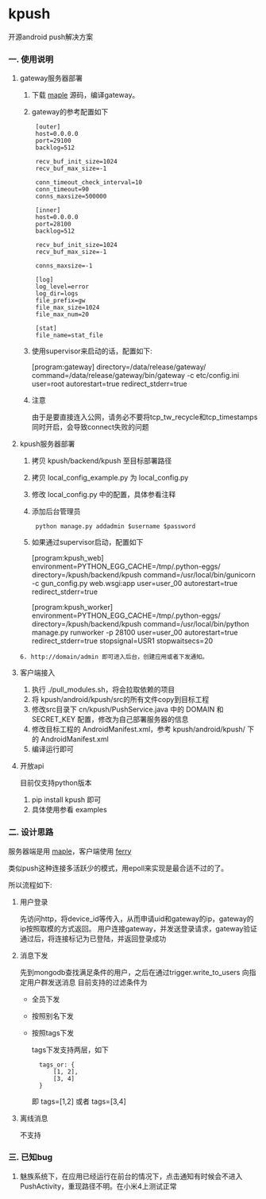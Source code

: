 # kpush
开源android push解决方案

### 一. 使用说明

1. gateway服务器部署
    
    1. 下载 [maple](http://github.com/dantezhu/maple) 源码，编译gateway。
    2. gateway的参考配置如下
        
            [outer]
            host=0.0.0.0
            port=29100
            backlog=512

            recv_buf_init_size=1024
            recv_buf_max_size=-1

            conn_timeout_check_interval=10
            conn_timeout=90
            conns_maxsize=500000

            [inner]
            host=0.0.0.0
            port=28100
            backlog=512

            recv_buf_init_size=1024
            recv_buf_max_size=-1

            conns_maxsize=-1

            [log]
            log_level=error
            log_dir=logs
            file_prefix=gw
            file_max_size=1024
            file_max_num=20

            [stat]
            file_name=stat_file

            
      3. 使用supervisor来启动的话，配置如下:
      
            [program:gateway]
            directory=/data/release/gateway/
            command=/data/release/gateway/bin/gateway -c etc/config.ini
            user=root
            autorestart=true
            redirect_stderr=true
            
      4. 注意
       
         由于是要直接连入公网，请务必不要将tcp_tw_recycle和tcp_timestamps同时开启，会导致connect失败的问题

      
2. kpush服务器部署

      1. 拷贝 kpush/backend/kpush 至目标部署路径
      2. 拷贝 local_config_example.py 为 local_config.py
      3. 修改 local_config.py 中的配置，具体参看注释
      4. 添加后台管理员
      
              python manage.py addadmin $username $password
          
      5. 如果通过supervisor启动，配置如下
                
            [program:kpush_web]
            environment=PYTHON_EGG_CACHE=/tmp/.python-eggs/
            directory=/kpush/backend/kpush
            command=/usr/local/bin/gunicorn -c gun_config.py web.wsgi:app
            user=user_00
            autorestart=true
            redirect_stderr=true

            [program:kpush_worker]
            environment=PYTHON_EGG_CACHE=/tmp/.python-eggs/
            directory=/kpush/backend/kpush
            command=/usr/local/bin/python manage.py runworker -p 28100
            user=user_00
            autorestart=true
            redirect_stderr=true
            stopsignal=USR1
            stopwaitsecs=20

       6. http://domain/admin 即可进入后台，创建应用或者下发通知。
       
3. 客户端接入

    1. 执行 ./pull_modules.sh，将会拉取依赖的项目
    2. 将 kpush/android/kpush/src的所有文件copy到目标工程
    3. 修改src目录下 cn/kpush/PushService.java 中的 DOMAIN 和 SECRET_KEY 配置，修改为自己部署服务器的信息
    4. 修改目标工程的 AndroidManifest.xml，参考 kpush/android/kpush/ 下的 AndroidManifest.xml
    5. 编译运行即可
    
4. 开放api

    目前仅支持python版本
    
    1. pip install kpush 即可
    2. 具体使用参看 examples

### 二. 设计思路

服务器端是用 [maple](http://github.com/dantezhu/maple)，客户端使用 [ferry](http://github.com/dantezhu/ferry)

类似push这种连接多活跃少的模式，用epoll来实现是最合适不过的了。

所以流程如下:

1. 用户登录
    
    先访问http，将device_id等传入，从而申请uid和gateway的ip，gateway的ip按照取模的方式返回。
    用户连接gateway，并发送登录请求，gateway验证通过后，将连接标记为已登陆，并返回登录成功

2. 消息下发

    先到mongodb查找满足条件的用户，之后在通过trigger.write_to_users 向指定用户群发送消息
    目前支持的过滤条件为
    
    * 全员下发
    * 按照别名下发
    * 按照tags下发
        
        tags下发支持两层，如下
            
            tags_or: {
                [1, 2],
                [3, 4]
            }
        
        即 tags=[1,2] 或者 tags=[3,4]
        
3. 离线消息

    不支持
    
### 三. 已知bug

1. 魅族系统下，在应用已经运行在前台的情况下，点击通知有时候会不进入PushActivity，重现路径不明。在小米4上测试正常
